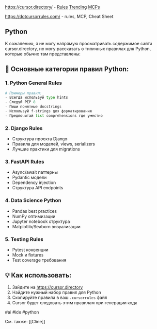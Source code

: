 https://cursor.directory/ - 
[Rules](https://cursor.directory/rules)
[Trending](https://cursor.directory/board)
[MCPs](https://cursor.directory/mcp)

https://dotcursorrules.com/ - rules, MCP, Cheat Sheet


## Python
К сожалению, я не могу напрямую просматривать содержимое сайта cursor.directory, но могу рассказать о типичных правилах для Python, которые обычно там представлены:

## 🐍 Основные категории правил Python:

### 1. **Python General Rules**
```python
# Примеры правил:
- Всегда используй type hints
- Следуй PEP 8
- Пиши понятные docstrings
- Используй f-strings для форматирования
- Предпочитай list comprehensions где уместно
```

### 2. **Django Rules**
- Структура проекта Django
- Правила для моделей, views, serializers
- Лучшие практики для migrations

### 3. **FastAPI Rules**
- Async/await паттерны
- Pydantic модели
- Dependency injection
- Структура API endpoints

### 4. **Data Science Python**
- Pandas best practices
- NumPy оптимизации
- Jupyter notebook структура
- Matplotlib/Seaborn визуализации

### 5. **Testing Rules**
- Pytest конвенции
- Mock и fixtures
- Test coverage требования

## 💡 Как использовать:
1. Зайдите на https://cursor.directory
2. Найдите нужный набор правил для Python
3. Скопируйте правила в ваш `.cursorrules` файл
4. Cursor будет следовать этим правилам при генерации кода

#ai #ide #python

См. также: [[Cline]]